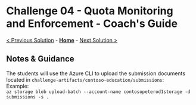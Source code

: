 # Challenge 04 - Quota Monitoring and Enforcement - Coach's Guide 

[< Previous Solution](./Solution-03.md) - **[Home](./README.md)** - [Next Solution >](./Solution-05.md)

## Notes & Guidance

The students will use the Azure CLI to upload the submission documents located in `challenge-artifacts/contoso-education/submissions`:<br>
Example: <br>
`az storage blob upload-batch --account-name contosopeterod1storage -d submissions -s .`
